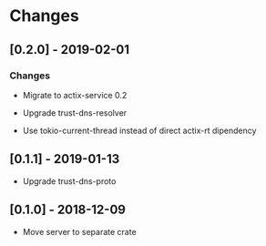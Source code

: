 # Changes

## [0.2.0] - 2019-02-01

### Changes

* Migrate to actix-service 0.2

* Upgrade trust-dns-resolver

* Use tokio-current-thread instead of direct actix-rt dipendency


## [0.1.1] - 2019-01-13

* Upgrade trust-dns-proto


## [0.1.0] - 2018-12-09

* Move server to separate crate
